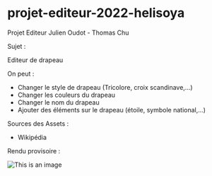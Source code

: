 # projet-editeur-2022-helisoya
Projet Editeur Julien Oudot - Thomas Chu


Sujet :

Editeur de drapeau

On peut :
- Changer le style de drapeau (Tricolore, croix scandinave,...)
- Changer les couleurs du drapeau
- Changer le nom du drapeau
- Ajouter des éléments sur le drapeau (étoile, symbole national,...)

Sources des Assets : 
- Wikipédia

Rendu provisoire :

![This is an image](https://github.com/cegepmatane/projet-editeur-2022-helisoya/blob/6eaa70cc8ca02b7d6ffff6587597a264982b310b/renduProvisoire.png)
